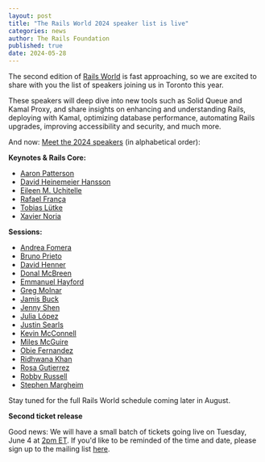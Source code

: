 ```yaml
---
layout: post
title: "The Rails World 2024 speaker list is live"
categories: news
author: The Rails Foundation
published: true
date: 2024-05-28
---
```


The second edition of [Rails World](/world/2024) is fast approaching, so we are excited to share with you the list of speakers joining us in Toronto this year.

These speakers will deep dive into new tools such as Solid Queue and Kamal Proxy, and share insights on enhancing and understanding Rails, deploying with Kamal, optimizing database performance, automating Rails upgrades, improving accessibility and security, and much more.

And now: [Meet the 2024 speakers](/world/2024/speakers) (in alphabetical order):

__Keynotes & Rails Core:__
- [Aaron Patterson](/world/2024/speakers/aaron-patterson)
- [David Heinemeier Hansson](/world/2024/speakers/david-hansson)
- [Eileen M. Uchitelle](/world/2024/speakers/eileen-uchitelle)
- [Rafael França](/world/2024/speakers/rafael-franca)
- [Tobias Lütke](/world/2024/speakers/tobias-lutke)
- [Xavier Noria](/world/2024/speakers/xavier-noria)

__Sessions:__ 
- [Andrea Fomera](/world/2024/speakers/andrea-fomera)
- [Bruno Prieto](/world/2024/speakers/bruno-prieto)
- [David Henner](/world/2024/speakers/david-henner)
- [Donal McBreen](/world/2024/speakers/donal-mcbreen)
- [Emmanuel Hayford](/world/2024/speakers/emmanuel-hayford)
- [Greg Molnar](/world/2024/speakers/greg-molnar)
- [Jamis Buck](/world/2024/speakers/jamis-buck)
- [Jenny Shen](/world/2024/speakers/jenny-shen)
- [Julia López](/world/2024/speakers/julia-lopez)
- [Justin Searls](/world/2024/speakers/justin-searls)
- [Kevin McConnell](/world/2024/speakers/kevin-mcconnell)
- [Miles McGuire](/world/2024/speakers/miles-mcguire)
- [Obie Fernandez](/world/2024/speakers/obie-fernandez)
- [Ridhwana Khan](/world/2024/speakers/ridhwana-khan)
- [Rosa Gutierrez](/world/2024/speakers/rosa-gutierrez)
- [Robby Russell](/world/2024/speakers/robby-russell)
- [Stephen Margheim](/world/2024/speakers/stephen-margheim)

Stay tuned for the full Rails World schedule coming later in August.

__Second ticket release__

Good news: We will have a small batch of tickets going live on Tuesday, June 4 at [2pm ET](https://www.worldtimebuddy.com/?qm=1&lid=2759794,5368361,6167865&h=2759794&date=2024-6-4&sln=20-20.5&hf=1). If you'd like to be reminded of the time and date, please sign up to the mailing list [here](https://scattergun.email/public/mailing_lists/dqkHv7uGVfIj5kgJ/subscribe).
